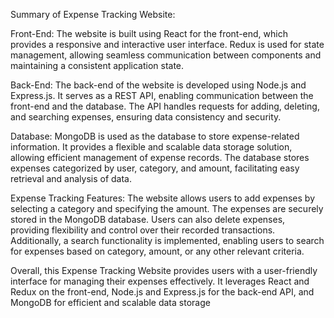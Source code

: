 Summary of Expense Tracking Website:

Front-End: The website is built using React for the front-end, which provides a responsive and interactive user interface. Redux is used for state management, allowing seamless communication between components and maintaining a consistent application state.

Back-End: The back-end of the website is developed using Node.js and Express.js. It serves as a REST API, enabling communication between the front-end and the database. The API handles requests for adding, deleting, and searching expenses, ensuring data consistency and security.

Database: MongoDB is used as the database to store expense-related information. It provides a flexible and scalable data storage solution, allowing efficient management of expense records. The database stores expenses categorized by user, category, and amount, facilitating easy retrieval and analysis of data.

Expense Tracking Features: The website allows users to add expenses by selecting a category and specifying the amount. The expenses are securely stored in the MongoDB database. Users can also delete expenses, providing flexibility and control over their recorded transactions. Additionally, a search functionality is implemented, enabling users to search for expenses based on category, amount, or any other relevant criteria.

Overall, this Expense Tracking Website provides users with a user-friendly interface for managing their expenses effectively. It leverages React and Redux on the front-end, Node.js and Express.js for the back-end API, and MongoDB for efficient and scalable data storage
